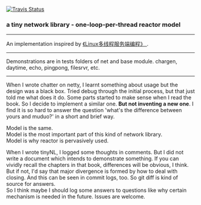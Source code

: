 
[![Travis Status](https://travis-ci.org/Nov11/tinyNL.svg?branch=master)](https://travis-ci.org/Nov11/tinyNL)
### a tiny network library - one-loop-per-thread reactor model
***
An implementation inspired by [ 《Linux多线程服务端编程》 ](https://book.douban.com/subject/20471211/).

***
Demonstrations are in tests folders of net and base module.
chargen, daytime, echo, pingpong, filesrvr, etc.
***
When I wrote chatter on netty, I learnt something about usage but the design was a black box.
Tried debug through the initial process, but that just told me what does it do.
Some parts started to make sense when I read the book. So I decide to implement a similar one. **But not inventing a new one**. 
I find it is so hard to answer the question 'what's the difference between yours and muduo?' in a short and brief way.  

Model is the same.  
Model is the most important part of this kind of network library.  
Model is why reactor is pervasively used.  

When I wrote tinyNL, I logged some thoughts in comments. 
But I did not write a document which intends to demonstrate something.
If you can vividly recall the chapters in that book, differences will be obvious, I think.
But if not, I'd say that major divergence is formed by how to deal with closing.
And this can be seen in commit logs, too. So git diff is kind of source for answers.  
So I think maybe I should log some answers to questions like why certain mechanism is needed in the future.
Issues are welcome.
